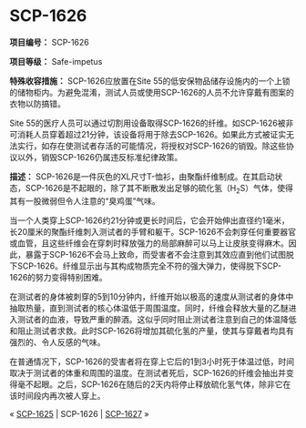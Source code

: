 # SCP-1626
                        


**项目编号：** SCP-1626

**项目等级：** Safe-impetus

**特殊收容措施：** SCP-1626应放置在Site 55的低安保物品储存设施内的一个上锁的储物柜内。为避免混淆，测试人员或使用SCP-1626的人员不允许穿戴有图案的衣物以防搞错。

Site 55的医疗人员可以通过切割用设备取得SCP-1626的纤维。如SCP-1626被非可消耗人员穿着超过21分钟，该设备将用于除去SCP-1626。如果此方式被证实无法实行，如存在使测试者存活的可能情况，将授权对SCP-1626的销毁。除这些协议以外，销毁SCP-1626仍属违反标准纪律政策。

**描述：** SCP-1626是一件灰色的XL尺寸T-恤衫，由聚酯纤维制成。在其启动状态，SCP-1626是不起眼的，除了其不断散发出足够的硫化氢（H<sub>2</sub>S）气体，使得其有一股微弱但令人注意的“臭鸡蛋”气味。

当一个人类穿上SCP-1626约21分钟或更长时间后，它会开始伸出直径约1毫米，长20厘米的聚酯纤维刺入测试者的手臂和躯干。SCP-1626不会刺穿任何重要器官或血管，且这些纤维会在穿刺时释放强力的局部麻醉可以马上让皮肤变得麻木。因此，暴露于SCP-1626不会马上致命，而受害者不会注意到其效应直到他们试图脱下SCP-1626。纤维显示出与其构成物质完全不符的强大弹力，使得脱下SCP-1626的努力变得特别困难。

在测试者的身体被刺穿的5到10分钟内，纤维开始以极高的速度从测试者的身体中抽取热量，直到测试者的核心体温低于周围温度。同时，纤维会释放大量的乙醚进入测试者的血液，导致严重的醉酒。这似乎同时阻止测试者注意到自己的体温降低和阻止测试者求救。此时SCP-1626将增加其硫化氢的产量，使其与穿戴者均具有强烈的、令人反感的气味。

在普通情况下，SCP-1626的受害者将在穿上它后的1到3小时死于体温过低，时间取决于测试者的体重和周围的温度。在测试者死后，SCP-1626的纤维会抽出并变得毫不起眼。之后，SCP-1626在随后的2天内将停止释放硫化氢气体，除非它在该时间段内再次被人穿上。



« [SCP-1625](/scp-1625) | SCP-1626 | [SCP-1627](/scp-1627) »





                    